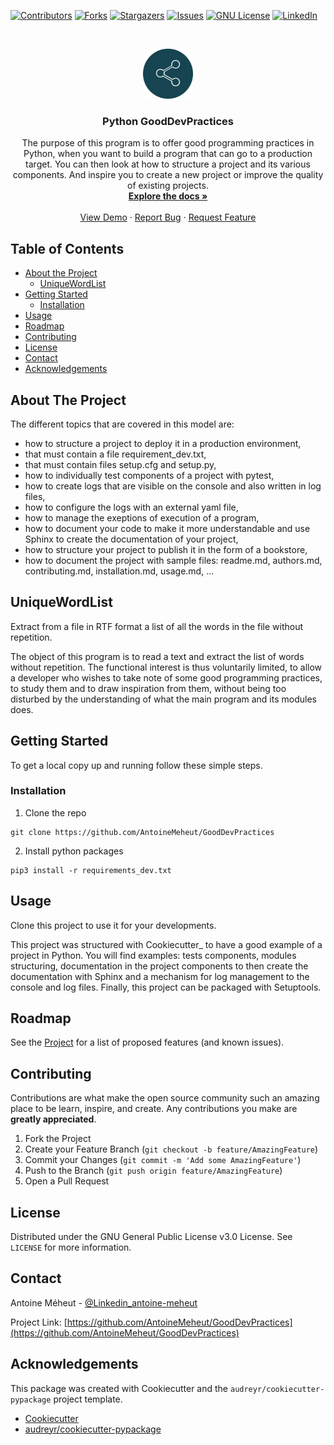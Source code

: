 <!-- PROJECT SHIELDS -->
[![Contributors][contributors-shield]][contributors-url]
[![Forks][forks-shield]][forks-url]
[![Stargazers][stars-shield]][stars-url]
[![Issues][issues-shield]][issues-url]
[![GNU License][license-shield]][license-url]
[![LinkedIn][linkedin-shield]][linkedin-url]



<!-- PROJECT LOGO -->
<br />
<p align="center">
  <a href="https://github.com/AntoineMeheut/GoodDevPractices">
    <img src="images/logo.png" alt="Logo" width="80" height="80">
  </a>

  <h3 align="center">Python GoodDevPractices </h3>

  <p align="center">
    The purpose of this program is to offer good programming practices in Python, when you want to build a program that can go to a production target. You can then look at how to structure a project and its various components. And inspire you to create a new project or improve the quality of existing projects.
    <br />
    <a href="https://github.com/AntoineMeheut/GoodDevPractices/tree/master/docs"><strong>Explore the docs »</strong></a>
    <br />
    <br />
    <a href="https://github.com/AntoineMeheut/GoodDevPractices">View Demo</a>
    ·
    <a href="https://github.com/AntoineMeheut/GoodDevPractices/issues">Report Bug</a>
    ·
    <a href="https://github.com/AntoineMeheut/GoodDevPractices/issues">Request Feature</a>
  </p>
</p>



<!-- TABLE OF CONTENTS -->
## Table of Contents

* [About the Project](#about-the-project)
  * [UniqueWordList](#UniqueWordList)
* [Getting Started](#getting-started)
  * [Installation](#installation)
* [Usage](#usage)
* [Roadmap](#roadmap)
* [Contributing](#contributing)
* [License](#license)
* [Contact](#contact)
* [Acknowledgements](#acknowledgements)



<!-- ABOUT THE PROJECT -->
## About The Project

The different topics that are covered in this model are:
 
*  how to structure a project to deploy it in a production environment,
*  that must contain a file requirement_dev.txt,
*  that must contain files setup.cfg and setup.py,
*  how to individually test components of a project with pytest,
*  how to create logs that are visible on the console and also written in log files,
*  how to configure the logs with an external yaml file,
*  how to manage the exeptions of execution of a program,
*  how to document your code to make it more understandable and use Sphinx to create the documentation of your project,
*  how to structure your project to publish it in the form of a bookstore,
*  how to document the project with sample files: readme.md, authors.md, contributing.md, installation.md, usage.md, ...
 
UniqueWordList
--------------
Extract from a file in RTF format a list of all the words in the file  without repetition.
 
The object of this program is to read a text and extract the list of words without repetition. The functional interest is thus voluntarily limited, to allow a developer who wishes to take note of some good programming practices, to study them and to draw inspiration from them, without being too disturbed by the understanding of what the main program and its modules does.

<!-- GETTING STARTED -->
## Getting Started

To get a local copy up and running follow these simple steps.

### Installation
 
1. Clone the repo
```
git clone https://github.com/AntoineMeheut/GoodDevPractices
```
2. Install python packages
```
pip3 install -r requirements_dev.txt
```



<!-- USAGE EXAMPLES -->
## Usage

Clone this project to use it for your developments.

This project was structured with Cookiecutter_ to have a good example of a project in Python. You will find examples: tests components, modules structuring, documentation in the project components to then create the documentation with Sphinx and a mechanism for log management to the console and log files. Finally, this project can be packaged with Setuptools.


<!-- ROADMAP -->
## Roadmap

See the [Project](https://github.com/AntoineMeheut/GoodDevPractices/projects) for a list of proposed features (and known issues).



<!-- CONTRIBUTING -->
## Contributing

Contributions are what make the open source community such an amazing place to be learn, inspire, and create. Any contributions you make are **greatly appreciated**.

1. Fork the Project
2. Create your Feature Branch (`git checkout -b feature/AmazingFeature`)
3. Commit your Changes (`git commit -m 'Add some AmazingFeature'`)
4. Push to the Branch (`git push origin feature/AmazingFeature`)
5. Open a Pull Request



<!-- LICENSE -->
## License

Distributed under the GNU General Public License v3.0 License. See `LICENSE` for more information.



<!-- CONTACT -->
## Contact

Antoine Méheut - [@Linkedin_antoine-meheut](https://www.linkedin.com/in/antoine-meheut)

Project Link: [https://github.com/AntoineMeheut/GoodDevPractices](https://github.com/AntoineMeheut/GoodDevPractices)



<!-- ACKNOWLEDGEMENTS -->
## Acknowledgements

This package was created with Cookiecutter and the `audreyr/cookiecutter-pypackage` project template.

* [Cookiecutter](https://github.com/audreyr/cookiecutter)
* [audreyr/cookiecutter-pypackage](https://github.com/audreyr/cookiecutter-pypackage)


<!-- MARKDOWN LINKS & IMAGES -->
<!-- https://www.markdownguide.org/basic-syntax/#reference-style-links -->
[contributors-shield]: https://img.shields.io/github/contributors/AntoineMeheut/GoodDevPractices?color=green
[contributors-url]: https://github.com/AntoineMeheut/GoodDevPractices/graphs/contributors
[forks-shield]: https://img.shields.io/github/forks/AntoineMeheut/GoodDevPractices
[forks-url]: https://github.com/AntoineMeheut/GoodDevPractices/network/members
[stars-shield]: https://img.shields.io/github/stars/AntoineMeheut/GoodDevPractices
[stars-url]: https://github.com/AntoineMeheut/GoodDevPractices/stargazers
[issues-shield]: https://img.shields.io/github/issues/AntoineMeheut/GoodDevPractices
[issues-url]: https://github.com/AntoineMeheut/GoodDevPractices/issues
[license-shield]: https://img.shields.io/github/license/AntoineMeheut/GoodDevPractices
[license-url]: https://github.com/AntoineMeheut/GoodDevPractices/blob/master/LICENSE
[linkedin-shield]: https://img.shields.io/badge/-LinkedIn-black.svg?style=flat-square&logo=linkedin&colorB=555
[linkedin-url]: https://www.linkedin.com/in/antoine-meheut
[product-screenshot]: images/screenshot.png
